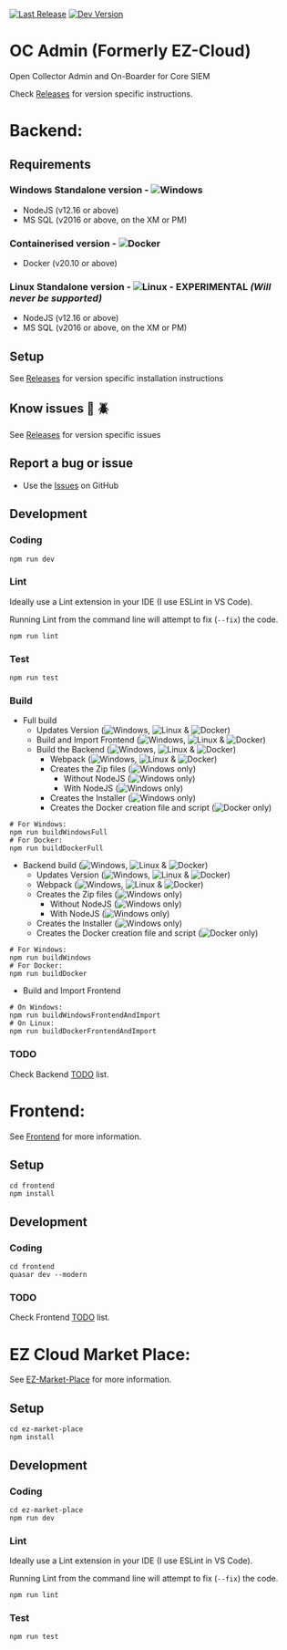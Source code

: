 [![Last Release](https://badgen.net/badge/release/v1.3/green)](https://github.com/logrhythm/EZ-Cloud/releases)
[![Dev Version](https://badgen.net/badge/dev/v1.3/orange)](https://github.com/logrhythm/EZ-Cloud/tree/v1.3)

# OC Admin (Formerly EZ-Cloud)
Open Collector Admin and On-Boarder for Core SIEM

Check [Releases](https://github.com/logrhythm/EZ-Cloud/releases) for version specific instructions.

# Backend:

## Requirements
### Windows Standalone version - ![Windows](/medias/Windows_logo_16x16.png "Windows")
- NodeJS (v12.16 or above)
- MS SQL (v2016 or above, on the XM or PM)

### Containerised version - ![Docker](/medias/Docker_logo_23x16.png "Docker")
- Docker (v20.10 or above)

### Linux Standalone version - ![Linux](/medias/Linux_logo_14x16.png "Linux") - **EXPERIMENTAL** _(Will never be supported)_
- NodeJS (v12.16 or above)
- MS SQL (v2016 or above, on the XM or PM)

## Setup
See [Releases](https://github.com/logrhythm/EZ-Cloud/releases) for version specific installation instructions

## Know issues :bug: :beetle:
See [Releases](https://github.com/logrhythm/EZ-Cloud/releases) for version specific issues

## Report a bug or issue
- Use the [Issues](https://github.com/logrhythm/EZ-Cloud/issues) on GitHub

## Development

### Coding

```
npm run dev
```

### Lint

Ideally use a Lint extension in your IDE (I use ESLint in VS Code).

Running Lint from the command line will attempt to fix (`--fix`) the code.
```
npm run lint
```

### Test

```
npm run test
```

### Build
- Full build
  - Updates Version (![Windows](/medias/Windows_logo_16x16.png "Windows"), ![Linux](/medias/Linux_logo_14x16.png "Linux") & ![Docker](/medias/Docker_logo_23x16.png "Docker"))
  - Build and Import Frontend (![Windows](/medias/Windows_logo_16x16.png "Windows"), ![Linux](/medias/Linux_logo_14x16.png "Linux") & ![Docker](/medias/Docker_logo_23x16.png "Docker"))
  - Build the Backend (![Windows](/medias/Windows_logo_16x16.png "Windows"), ![Linux](/medias/Linux_logo_14x16.png "Linux") & ![Docker](/medias/Docker_logo_23x16.png "Docker"))
    - Webpack (![Windows](/medias/Windows_logo_16x16.png "Windows"), ![Linux](/medias/Linux_logo_14x16.png "Linux") & ![Docker](/medias/Docker_logo_23x16.png "Docker"))
    - Creates the Zip files (![Windows](/medias/Windows_logo_16x16.png "Windows") only)
      - Without NodeJS (![Windows](/medias/Windows_logo_16x16.png "Windows") only)
      - With NodeJS (![Windows](/medias/Windows_logo_16x16.png "Windows") only)
    - Creates the Installer (![Windows](/medias/Windows_logo_16x16.png "Windows") only)
    - Creates the Docker creation file and script (![Docker](/medias/Docker_logo_23x16.png "Docker") only)
```
# For Windows:
npm run buildWindowsFull
# For Docker:
npm run buildDockerFull
```

- Backend build (![Windows](/medias/Windows_logo_16x16.png "Windows"), ![Linux](/medias/Linux_logo_14x16.png "Linux") & ![Docker](/medias/Docker_logo_23x16.png "Docker"))
  - Updates Version (![Windows](/medias/Windows_logo_16x16.png "Windows"), ![Linux](/medias/Linux_logo_14x16.png "Linux") & ![Docker](/medias/Docker_logo_23x16.png "Docker"))
  - Webpack (![Windows](/medias/Windows_logo_16x16.png "Windows"), ![Linux](/medias/Linux_logo_14x16.png "Linux") & ![Docker](/medias/Docker_logo_23x16.png "Docker"))
  - Creates the Zip files (![Windows](/medias/Windows_logo_16x16.png "Windows") only)
    - Without NodeJS (![Windows](/medias/Windows_logo_16x16.png "Windows") only)
    - With NodeJS (![Windows](/medias/Windows_logo_16x16.png "Windows") only)
  - Creates the Installer (![Windows](/medias/Windows_logo_16x16.png "Windows") only)
  - Creates the Docker creation file and script (![Docker](/medias/Docker_logo_23x16.png "Docker") only)
```
# For Windows:
npm run buildWindows
# For Docker:
npm run buildDocker
```

- Build and Import Frontend
```
# On Windows:
npm run buildWindowsFrontendAndImport
# On Linux:
npm run buildDockerFrontendAndImport
```

### TODO
Check Backend [TODO](TODO.md) list.

# Frontend:

See [Frontend](frontend/) for more information.

## Setup

```
cd frontend
npm install
```

## Development

### Coding

```
cd frontend
quasar dev --modern
```
### TODO

Check Frontend [TODO](frontend/TODO.md) list.

# EZ Cloud Market Place:

See [EZ-Market-Place](ez-market-place/) for more information.

## Setup

```
cd ez-market-place
npm install
```

## Development

### Coding

```
cd ez-market-place
npm run dev
```

### Lint

Ideally use a Lint extension in your IDE (I use ESLint in VS Code).

Running Lint from the command line will attempt to fix (`--fix`) the code.
```
npm run lint
```

### Test

```
npm run test
```
